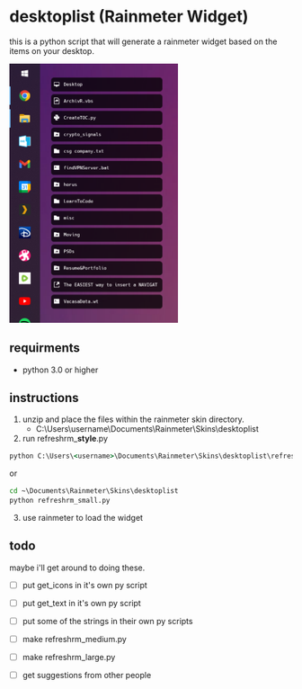 # desktoplist (Rainmeter Widget)
this is a python script that will generate a rainmeter widget based on the items on your desktop.

<img src=".\@Resources\Images\small.png" alt="drawing" style="width:300px;"/>

## requirments
* python 3.0 or higher

## instructions
1. unzip and place the files within the rainmeter skin directory.
    * C:\Users\username\Documents\Rainmeter\Skins\desktoplist
2. run refreshrm_**style**.py
```cmd
python C:\Users\<username>\Documents\Rainmeter\Skins\desktoplist\refreshrm_small.py
```
or 
```cmd
cd ~\Documents\Rainmeter\Skins\desktoplist
python refreshrm_small.py
```
3. use rainmeter to load the widget


## todo
maybe i'll get around to doing these.

 - [ ] put get_icons in it's own py script
 - [ ] put get_text in it's own py script
 - [ ] put some of the strings in their own py scripts
 - [ ] make refreshrm_medium.py
 - [ ] make refreshrm_large.py
 - [ ] get suggestions from other people
 
 